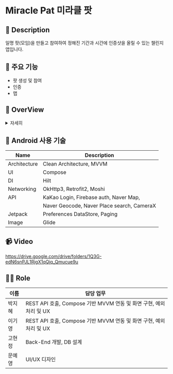 # Miracle Pat 미라클 팟

## :loudspeaker: Description
일명 팟(모임)을 만들고 참여하여 정해진 기간과 시간에 인증샷을 올릴 수 있는 챌린지 앱입니다. 

## :mega: 주요 기능

  - 팟 생성 및 참여
  - 인증
  - 맵


## :mag_right: OverView

<details>
    <summary>자세히</summary>



### 1. 로그인 화면

<center>
  <img src="https://github.com/MiraclePat/Pat_Android/assets/80188940/147540ca-138d-4c40-ba29-e8d4fe0c925b"  width="200" height="400"/>

</center>

### 2. Main 화면

<center>
<img src="https://github.com/MiraclePat/Pat_Android/assets/80188940/0ecf3731-5eb1-4285-bf89-57b0392339e8"  width="200" height="400"/>


</center>


### 3. 공고글 상세 화면

<center>
<img src="https://github.com/MiraclePat/Pat_Android/assets/80188940/5123cd67-627a-4209-b7b0-7cadd336c38d"  width="200" height="400"/>
</center>



### 4. 팟 생성 화면

<center>

<img src="https://github.com/MiraclePat/Pat_Android/assets/80188940/0f15a152-d080-42a7-a94f-f27c734bf089"  width="200" height="400"/>
  <img src="https://github.com/MiraclePat/Pat_Android/assets/80188940/4f24e264-77a9-4488-a3b1-198cf2f96898"  width="200" height="400"/>
  <img src="https://github.com/MiraclePat/Pat_Android/assets/80188940/ecec8a65-6188-46cb-a585-e46fdb35471d"  width="200" height="400"/>

</center>



### 5. 팟 목록 화면

<center>
  <img src="https://github.com/MiraclePat/Pat_Android/assets/80188940/35b5d17d-fb6b-468b-b97d-db0cdb85ae61"  width="200" height="400"/>


</center>



### 6. 인증화면
<center>
  <img src="https://github.com/MiraclePat/Pat_Android/assets/80188940/e5470d3e-1a5a-4139-ad5a-b50b95710df7"  width="200" height="400"/>
  <img src="https://github.com/MiraclePat/Pat_Android/assets/80188940/c8183a40-4ed6-4277-8a65-61fe3c387eb9"  width="200" height="400"/>
  <img src="https://github.com/MiraclePat/Pat_Android/assets/80188940/dffa4109-aae2-4b44-ab82-1cef51dfd81f"  width="200" height="400"/>
</center>


### 7. 맵 화면
<center>
  <img src="https://github.com/MiraclePat/Pat_Android/assets/80188940/919cd122-61b1-4c98-9308-0318e7fd0df6"  width="200" height="400"/>
</center>

### 8. 마이페이지 화면
<center>
  <img src="https://github.com/MiraclePat/Pat_Android/assets/80188940/2b9cb61c-d3d6-4602-93f3-caeb00092975"  width="200" height="400"/>

</center>
</details>

 ## :iphone: Android 사용 기술

| Name             | Description                                  |
| ---------------- | -------------------------------------------- |
| Architecture     | Clean Architecture,  MVVM                    |
| UI               | Compose                                      |
| DI               | Hilt                                         |
| Networking       | OkHttp3, Retrofit2, Moshi                    |    
| API              | KaKao Login, Firebase auth, Naver Map,       |
|                  | Naver Geocode, Naver Place search, CameraX   |                            
| Jetpack          | Preferences DataStore, Paging                |
| Image            | Glide                                        |


##  📹 Video
https://drive.google.com/drive/folders/1Q3G-edN6snPJL1RjgX1qQjq_Qmucue9u

## 🙋‍♂️ Role

| 이름 | 담당 업무 |
| ------ | ------ |
| 박지혜 | REST API 호출, Compose 기반 MVVM 연동 및 화면 구현, 예외처리 및 UX |
| 이기영 | REST API 호출, Compose 기반 MVVM 연동 및 화면 구현, 예외처리 및 UX |
| 고현정 | Back-End 개발, DB 설계 |
| 문예영 | UI/UX 디자인 |

<br>
